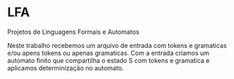 # LFA
Projetos de Linguagens Formais e Automatos

Neste trabalho recebemos um arquivo de entrada com tokens e gramaticas e/ou apens tokens ou apenas gramaticas.
Com a entrada criamos um automato finito que compartilha o estado S com tokens e gramatica e aplicamos
determinização no automato.
